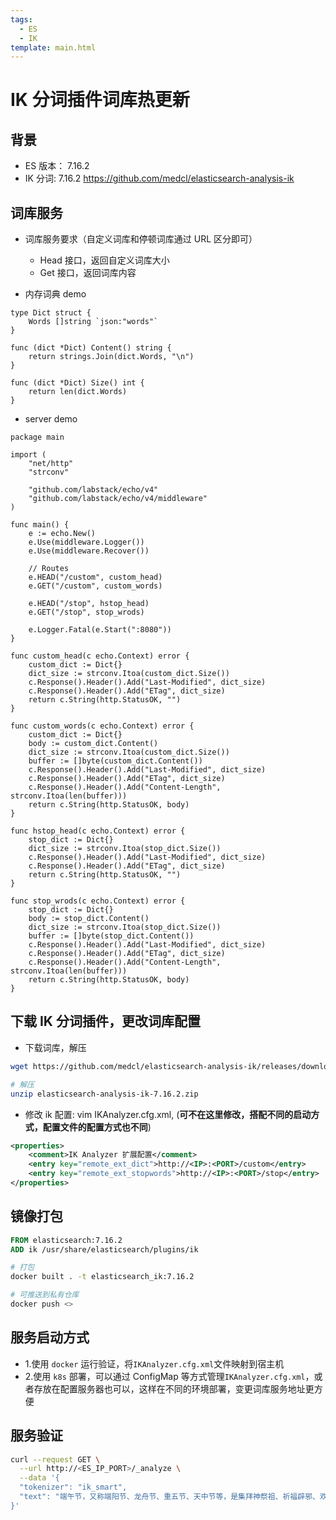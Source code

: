 ```yaml
---
tags:
  - ES
  - IK
template: main.html
---
```


# IK 分词插件词库热更新

## 背景

- ES 版本： 7.16.2
- IK 分词: 7.16.2 https://github.com/medcl/elasticsearch-analysis-ik

## 词库服务

- 词库服务要求（自定义词库和停顿词库通过 URL 区分即可）

  - Head 接口，返回自定义词库大小
  - Get 接口，返回词库内容

- 内存词典 demo

```golang
type Dict struct {
	Words []string `json:"words"`
}

func (dict *Dict) Content() string {
	return strings.Join(dict.Words, "\n")
}

func (dict *Dict) Size() int {
	return len(dict.Words)
}
```

- server demo

```golang
package main

import (
	"net/http"
	"strconv"

	"github.com/labstack/echo/v4"
	"github.com/labstack/echo/v4/middleware"
)

func main() {
	e := echo.New()
	e.Use(middleware.Logger())
	e.Use(middleware.Recover())

	// Routes
	e.HEAD("/custom", custom_head)
	e.GET("/custom", custom_words)

	e.HEAD("/stop", hstop_head)
	e.GET("/stop", stop_wrods)

	e.Logger.Fatal(e.Start(":8080"))
}

func custom_head(c echo.Context) error {
	custom_dict := Dict{}
	dict_size := strconv.Itoa(custom_dict.Size())
	c.Response().Header().Add("Last-Modified", dict_size)
	c.Response().Header().Add("ETag", dict_size)
	return c.String(http.StatusOK, "")
}

func custom_words(c echo.Context) error {
	custom_dict := Dict{}
	body := custom_dict.Content()
	dict_size := strconv.Itoa(custom_dict.Size())
	buffer := []byte(custom_dict.Content())
	c.Response().Header().Add("Last-Modified", dict_size)
	c.Response().Header().Add("ETag", dict_size)
	c.Response().Header().Add("Content-Length", strconv.Itoa(len(buffer)))
	return c.String(http.StatusOK, body)
}

func hstop_head(c echo.Context) error {
	stop_dict := Dict{}
	dict_size := strconv.Itoa(stop_dict.Size())
	c.Response().Header().Add("Last-Modified", dict_size)
	c.Response().Header().Add("ETag", dict_size)
	return c.String(http.StatusOK, "")
}

func stop_wrods(c echo.Context) error {
	stop_dict := Dict{}
	body := stop_dict.Content()
	dict_size := strconv.Itoa(stop_dict.Size())
	buffer := []byte(stop_dict.Content())
	c.Response().Header().Add("Last-Modified", dict_size)
	c.Response().Header().Add("ETag", dict_size)
	c.Response().Header().Add("Content-Length", strconv.Itoa(len(buffer)))
	return c.String(http.StatusOK, body)
}
```

## 下载 IK 分词插件，更改词库配置

- 下载词库，解压

```bash
wget https://github.com/medcl/elasticsearch-analysis-ik/releases/download/v7.16.2/elasticsearch-analysis-ik-7.16.2.zip

# 解压
unzip elasticsearch-analysis-ik-7.16.2.zip
```

- 修改 ik 配置: vim IKAnalyzer.cfg.xml, (**可不在这里修改，搭配不同的启动方式，配置文件的配置方式也不同**)

```xml
<properties>
	<comment>IK Analyzer 扩展配置</comment>
	<entry key="remote_ext_dict">http://<IP>:<PORT>/custom</entry>
	<entry key="remote_ext_stopwords">http://<IP>:<PORT>/stop</entry>
</properties>
```

## 镜像打包

```Dockerfile
FROM elasticsearch:7.16.2
ADD ik /usr/share/elasticsearch/plugins/ik
```

```bash
# 打包
docker built . -t elasticsearch_ik:7.16.2

# 可推送到私有仓库
docker push <>
```

## 服务启动方式

- 1.使用 `docker` 运行验证，将`IKAnalyzer.cfg.xml`文件映射到宿主机
- 2.使用 `k8s` 部署，可以通过 ConfigMap 等方式管理`IKAnalyzer.cfg.xml`，或者存放在配置服务器也可以，这样在不同的环境部署，变更词库服务地址更方便

## 服务验证

```bash
curl --request GET \
  --url http://<ES_IP_PORT>/_analyze \
  --data '{
  "tokenizer": "ik_smart",
  "text": "端午节，又称端阳节、龙舟节、重五节、天中节等，是集拜神祭祖、祈福辟邪、欢庆娱乐和饮食为一体的民俗大节"
}'
```

